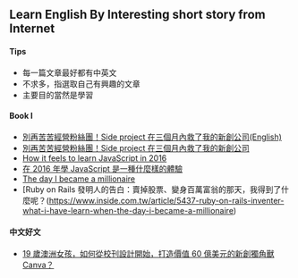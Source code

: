 ## Learn English By Interesting short story from Internet
#### Tips
* 每一篇文章最好都有中英文
* 不求多，指選取自己有興趣的文章
* 主要目的當然是學習

#### Book I
* [別再苦苦經營粉絲團！Side project 在三個月內救了我的新創公司(English)](https://buzzorange.com/techorange/2014/11/04/side-projects-saved-our-startup/)
* [別再苦苦經營粉絲團！Side project 在三個月內救了我的新創公司](https://buzzorange.com/techorange/2014/11/04/side-projects-saved-our-startup/)
* [How it feels to learn JavaScript in 2016](https://hackernoon.com/how-it-feels-to-learn-javascript-in-2016-d3a717dd577f)
* [在 2016 年學 JavaScript 是一種什麼樣的體驗](https://kknews.cc/tech/zl9q93.html)
* [The day I became a millionaire](https://m.signalvnoise.com/the-day-i-became-a-millionaire/)
* [Ruby on Rails 發明人的告白：賣掉股票、變身百萬富翁的那天，我得到了什麼呢？(https://www.inside.com.tw/article/5437-ruby-on-rails-inventer-what-i-have-learn-when-the-day-i-became-a-millionaire)


#### 中文好文
* [19 歲澳洲女孩，如何從校刊設計開始，打造價值 60 億美元的新創獨角獸 Canva？](https://buzzorange.com/techorange/2021/01/27/canva-australian-unicorn-story-melanie-perkins/)
